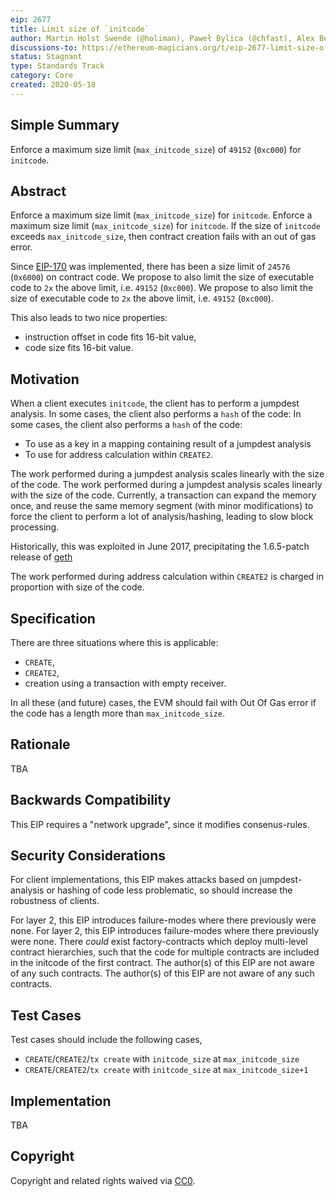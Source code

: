 ```yaml
---
eip: 2677
title: Limit size of `initcode`
author: Martin Holst Swende (@holiman), Paweł Bylica (@chfast), Alex Beregszaszi (@axic)
discussions-to: https://ethereum-magicians.org/t/eip-2677-limit-size-of-initcode/4550
status: Stagnant
type: Standards Track
category: Core
created: 2020-05-18
---
```


## Simple Summary

Enforce a maximum size limit (`max_initcode_size`) of `49152` (`0xc000`) for `initcode`.

## Abstract

Enforce a maximum size limit (`max_initcode_size`) for `initcode`. Enforce a maximum size limit (`max_initcode_size`) for `initcode`. If the size of `initcode` exceeds `max_initcode_size`, then contract creation fails with an out of gas error.

Since [EIP-170](./eip-170.md) was implemented, there has been a size limit of `24576` (`0x6000`) on contract code. We propose to also limit the size of executable code to `2x` the above limit, i.e. `49152` (`0xc000`). We propose to also limit the size of executable code to `2x` the above limit, i.e. `49152` (`0xc000`).

This also leads to two nice properties:

- instruction offset in code fits 16-bit value,
- code size fits 16-bit value.

## Motivation

When a client executes `initcode`, the client has to perform a jumpdest analysis. In some cases, the client also performs a `hash` of the code: In some cases, the client also performs a `hash` of the code:

* To use as a key in a mapping containing result of a jumpdest analysis
* To use for address calculation within `CREATE2`.

The work performed during a jumpdest analysis scales linearly with the size of the code. The work performed during a jumpdest analysis scales linearly with the size of the code. Currently, a transaction can expand the memory once, and reuse the same memory segment (with minor modifications) to force the client to perform a lot of analysis/hashing, leading to slow block processing.

Historically, this was exploited in June 2017, precipitating the 1.6.5-patch release of [geth](https://github.com/ethereum/go-ethereum/releases/tag/v1.6.5)

The work performed during address calculation within `CREATE2` is charged in proportion with size of the code.

## Specification

There are three situations where this is applicable:

* `CREATE`,
* `CREATE2`,
* creation using a transaction with empty receiver.

In all these (and future) cases, the EVM should fail with Out Of Gas error if the code has a length more than `max_initcode_size`.

## Rationale

TBA

## Backwards Compatibility

This EIP requires a "network upgrade", since it modifies consenus-rules.

## Security Considerations

For client implementations, this EIP makes attacks based on jumpdest-analysis or hashing of code less problematic, so should increase the robustness of clients.

For layer 2, this EIP introduces failure-modes where there previously were none. For layer 2, this EIP introduces failure-modes where there previously were none. There _could_ exist factory-contracts which deploy multi-level contract hierarchies, such that the code for multiple contracts are included in the initcode of the first contract. The author(s) of this EIP are not aware of any such contracts. The author(s) of this EIP are not aware of any such contracts.

## Test Cases

Test cases should include the following cases,

- `CREATE`/`CREATE2`/`tx create` with `initcode_size` at `max_initcode_size`
- `CREATE`/`CREATE2`/`tx create` with `initcode_size` at `max_initcode_size+1`

## Implementation

TBA

## Copyright
Copyright and related rights waived via [CC0](../LICENSE.md).
